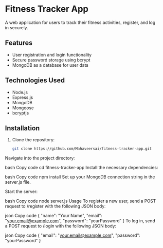 # Fitness Tracker App

A web application for users to track their fitness activities, register, and log in securely.

## Features
- User registration and login functionality
- Secure password storage using bcrypt
- MongoDB as a database for user data

## Technologies Used
- Node.js
- Express.js
- MongoDB
- Mongoose
- bcryptjs

## Installation
1. Clone the repository:
   ```bash
   git clone https://github.com/Mahaveersai/fitness-tracker-app.git
Navigate into the project directory:

bash
Copy code
cd fitness-tracker-app
Install the necessary dependencies:

bash
Copy code
npm install
Set up your MongoDB connection string in the server.js file.

Start the server:

bash
Copy code
node server.js
Usage
To register a new user, send a POST request to /register with the following JSON body:

json
Copy code
{
    "name": "Your Name",
    "email": "your.email@example.com",
    "password": "yourPassword"
}
To log in, send a POST request to /login with the following JSON body:

json
Copy code
{
    "email": "your.email@example.com",
    "password": "yourPassword"
}
